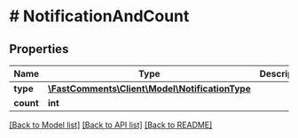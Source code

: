 # # NotificationAndCount

## Properties

Name | Type | Description | Notes
------------ | ------------- | ------------- | -------------
**type** | [**\FastComments\Client\Model\NotificationType**](NotificationType.md) |  |
**count** | **int** |  |

[[Back to Model list]](../../README.md#models) [[Back to API list]](../../README.md#endpoints) [[Back to README]](../../README.md)

